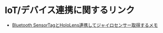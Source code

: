 # IoT/デバイス連携に関するリンク

 * [Bluetooth SensorTagとHoloLens連携してジャイロセンサー取得するメモ ](http://www.1ft-seabass.jp/memo/2017/04/16/bluetooth-sensortag-meets-hololens-gyro/)
 
